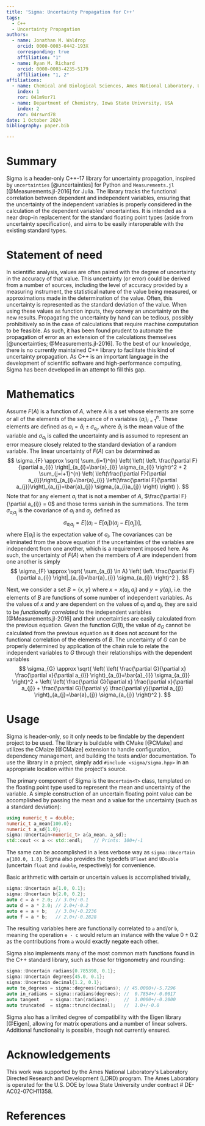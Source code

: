 ```yaml
---
title: 'Sigma: Uncertainty Propagation for C++'
tags:
  - C++
  - Uncertainty Propagation
authors:
  - name: Jonathan M. Waldrop
    orcid: 0000-0003-0442-193X
    corresponding: true
    affiliation: "1"
  - name: Ryan M. Richard
    orcid: 0000-0003-4235-5179
    affiliation: "1, 2"
affiliations:
  - name: Chemical and Biological Sciences, Ames National Laboratory, USA
    index: 1
    ror: 041m9xr71
  - name: Department of Chemistry, Iowa State University, USA
    index: 2
    ror: 04rswrd78
date: 1 October 2024
bibliography: paper.bib

---
```


# Summary

Sigma is a header-only C++-17 library for uncertainty propagation, 
inspired by `uncertainties` [@uncertainties] for Python and
`Measurements.jl` [@Measurements.jl-2016] for Julia. The library tracks the 
functional correlation between dependent and independent variables, ensuring
that the uncertainty of the independent variables is properly considered in the
calculation of the dependent variables' uncertainties. It is intended as a near 
drop-in replacement for the standard floating point types (aside from 
uncertainty specification), and aims to be easily interoperable with the 
existing standard types.

# Statement of need

In scientific analysis, values are often paired with the degree of uncertainty
in the accuracy of that value. This uncertainty (or error) could be derived from
a number of sources, including the level of accuracy provided by a measuring
instrument, the statistical nature of the value being measured, or
approximations made in the determination of the value. Often, this uncertainty
is represented as the standard deviation of the value. When using these values
as function inputs, they convey an uncertainty on the new results. Propagating
the uncertainty by hand can be tedious, possibly prohibitively so in the case of
calculations that require machine computation to be feasible. As such, it has
been found prudent to automate the propagation of error as an extension of the
calculations themselves [@uncertainties; @Measurements.jl-2016]. To the best of
our knowledge, there is no currently maintained C++ library to facilitate this
kind of uncertainty propagation. As C++ is an important language in the
development of scientific software and high-performance computing, Sigma has
been developed in an attempt to fill this gap.

# Mathematics

Assume $F(A)$ is a function of $A$, where $A$ is a set whose elements are some 
or all of the elements of the sequence of $n$ variables 
$\left(a_{i}\right)_{i=1}^{n}$. These elements are defined as 
$a_{i} = \bar{a}_{i} \pm \sigma_{a_{i}}$, where $\bar{a}_{i}$ is the mean value
of the variable and $\sigma_{a_{i}}$ is called the uncertainty and is assumed to
represent an error measure closely related to the standard deviation of a random
variable. The linear uncertainty of $F(A)$ can be determined as 
$$
\sigma_{F} \approx
\sqrt{
  \sum_{i=1}^{n} \left(
    \left(
      \left.
        \frac{\partial F}{\partial a_{i}}
      \right|_{a_{i}=\bar{a}_{i}} \sigma_{a_{i}}
    \right)^2 + 
    2 \sum_{j=i+1}^{n} \left(
      \left(\frac{\partial F}{\partial a_{i}}\right)_{a_{i}=\bar{a}_{i}} 
      \left(\frac{\partial F}{\partial a_{j}}\right)_{a_{j}=\bar{a}_{j}}
      \sigma_{a_{i}a_{j}}
    \right)
  \right)
}.
$$
Note that for any element $a_{i}$ that is not a member of $A$,
$\frac{\partial F}{\partial a_{i}} = 0$ and those terms vanish in the
summations. The term $\sigma_{a_{i}a_{j}}$ is the covariance of $a_{i}$ and 
$a_{j}$, defined as
$$
\sigma_{a_{i}a_{j}} = 
E[\left(a_{i} - E[a_{i}]\right)\left(a_{j} - E[a_{j}]\right)],
$$
where $E[a_{i}]$ is the expectation value of $a_{i}$. The covariances can be 
eliminated from the above equation if the uncertainties of the variables are 
independent from one another, which is a requirement imposed here. As such, the
uncertainty of $F(A)$ when the members of $A$ are independent from one another
is simply
$$
\sigma_{F} \approx
\sqrt{
  \sum_{a_{i} \in A} \left(
    \left.
      \frac{\partial F}{\partial a_{i}}
    \right|_{a_{i}=\bar{a}_{i}} \sigma_{a_{i}}
  \right)^2
}.
$$

Next, we consider a set $B = \{x, y\}$ where $x = x(a_{i}, a_{j})$ and
$y = y(a_{j})$, i.e. the elements of $B$ are functions of some number of 
independent variables. As the values of $x$ and $y$ are dependent on the values
of $a_{i}$ and $a_{j}$, they are said to be *functionally correlated* to the
independent variables [@Measurements.jl-2016] and their uncertainties are easily
calculated from the previous equation. Given the function $G(B)$, 
the value of $\sigma_{G}$ cannot be calculated from the previous equation as it
does not account for the functional correlation of the elements of $B$. The
uncertainty of $G$ can be properly determined by application of the chain rule 
to relate the independent variables to $G$ through their relationships with the
dependent variables
$$
\sigma_{G} \approx 
\sqrt{
  \left(
    \left(
      \frac{\partial G}{\partial x}
      \frac{\partial x}{\partial a_{i}}
    \right)_{a_{i}=\bar{a}_{i}} \sigma_{a_{i}}
  \right)^2 +
  \left(
    \left(
      \frac{\partial G}{\partial x}
      \frac{\partial x}{\partial a_{j}}
      +
      \frac{\partial G}{\partial y}
      \frac{\partial y}{\partial a_{j}}
    \right)_{a_{j}=\bar{a}_{j}} \sigma_{a_{j}}
  \right)^2
}.
$$

# Usage

Sigma is header-only, so it only needs to be findable by the dependent project 
to be used. The library is buildable with CMake [@CMake] and utilizes the 
CMaize [@CMaize] extension to handle configuration, dependency 
management, and building the tests and/or documentation. To use the library in a
project, simply add `#include <sigma/sigma.hpp>` in an appropriate location 
within the project's source.

The primary component of Sigma is the `Uncertain<T>` class, templated on
the floating point type used to represent the mean and uncertainty of the
variable. A simple construction of an uncertain floating point value can be
accomplished by passing the mean and a value for the uncertainty (such as a 
standard deviation):
```cpp
using numeric_t = double;
numeric_t a_mean{100.0};
numeric_t a_sd{1.0};
sigma::Uncertain<numeric_t> a{a_mean, a_sd};
std::cout << a << std::endl;    // Prints: 100+/-1
```
The same can be accomplished in a less verbose way as 
`sigma::Uncertain a{100.0, 1.0}`. Sigma also provides the typedefs `UFloat`
and `UDouble` (uncertain `float` and `double`, respectively) for convenience.

Basic arithmetic with certain or uncertain values is accomplished trivially,
```cpp
sigma::Uncertain a{1.0, 0.1};
sigma::Uncertain b{2.0, 0.2};
auto c = a + 2.0; // 3.0+/-0.1
auto d = a * 2.0; // 2.0+/-0.2
auto e = a + b;   // 3.0+/-0.2236
auto f = a * b;   // 2.0+/-0.2828
```
The resulting variables here are functionally correlated to `a` and/or `b`,
meaning the operation `e - c` would return an instance with the value 
$0\pm0.2$ as the contributions from `a` would exactly negate each other.

Sigma also implements many of the most common math functions found in the C++
standard library, such as those for trigonometry and rounding:
```cpp
sigma::Uncertain radians{0.785398, 0.1};
sigma::Uncertain degrees{45.0, 0.1};
sigma::Uncertain decimal{1.2, 0.1};
auto to_degrees = sigma::degrees(radians); // 45.0000+/-5.7296
auto in_radians = sigma::radians(degrees); //  0.7854+/-0.0017
auto tangent    = sigma::tan(radians);     //  1.0000+/-0.2000
auto truncated  = sigma::trunc(decimal);   //  1.0+/-0.0
```
Sigma also has a limited degree of compatibility with the Eigen library [@Eigen],
allowing for matrix operations and a number of linear solvers.
Additional functionality is possible, though not currently ensured.

# Acknowledgements

This work was supported by the Ames National Laboratory's Laboratory Directed 
Research and Development (LDRD) program. The Ames Laboratory is operated for the
U.S. DOE by Iowa State University under contract # DE-AC02-07CH11358.

# References
